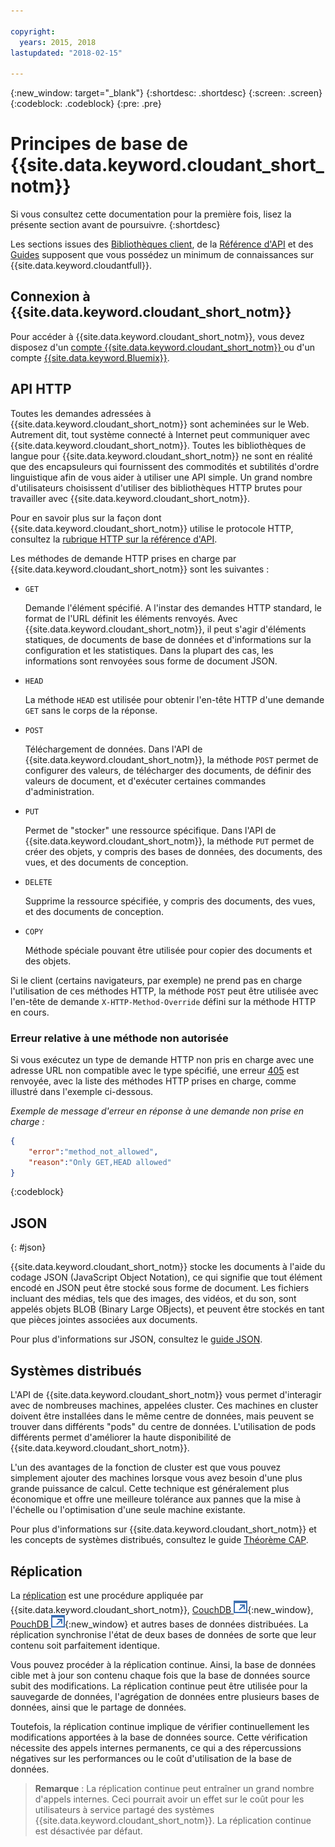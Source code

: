 ```yaml
---

copyright:
  years: 2015, 2018
lastupdated: "2018-02-15"

---
```


{:new_window: target="_blank"}
{:shortdesc: .shortdesc}
{:screen: .screen}
{:codeblock: .codeblock}
{:pre: .pre}

# Principes de base de {{site.data.keyword.cloudant_short_notm}}

Si vous consultez cette documentation pour la première fois, lisez la présente section avant de poursuivre.
{:shortdesc}

Les sections issues des [Bibliothèques client](../libraries/index.html#-client-libraries), de la
[Référence d'API](../api/index.html#-api-reference) et des [Guides](../guides/acurl.html#authorized-curl-acurl-) supposent que vous possédez un minimum de connaissances sur {{site.data.keyword.cloudantfull}}.

## Connexion à {{site.data.keyword.cloudant_short_notm}}

Pour accéder à {{site.data.keyword.cloudant_short_notm}}, vous devez disposez d'un [compte {{site.data.keyword.cloudant_short_notm}} ](../api/account.html) ou d'un compte [{{site.data.keyword.Bluemix}}](../offerings/bluemix.html).

## API HTTP

Toutes les demandes adressées à {{site.data.keyword.cloudant_short_notm}} sont acheminées sur le Web.
Autrement dit, tout système connecté à Internet peut communiquer avec {{site.data.keyword.cloudant_short_notm}}.
Toutes les bibliothèques de langue pour {{site.data.keyword.cloudant_short_notm}} ne sont en réalité que des encapsuleurs qui fournissent des commodités et subtilités d'ordre linguistique afin de vous aider à utiliser une API simple.
Un grand nombre d'utilisateurs choisissent d'utiliser des bibliothèques HTTP brutes pour travailler avec {{site.data.keyword.cloudant_short_notm}}.

Pour en savoir plus sur la façon dont {{site.data.keyword.cloudant_short_notm}} utilise le protocole HTTP, consultez la [rubrique HTTP sur la référence d'API](../api/http.html).

Les méthodes de demande HTTP prises en charge par {{site.data.keyword.cloudant_short_notm}} sont les suivantes :

-   `GET`

    Demande l'élément spécifié.
    A l'instar des demandes HTTP standard,
    le format de l'URL définit les éléments renvoyés.
    Avec {{site.data.keyword.cloudant_short_notm}}, il peut s'agir d'éléments statiques, de documents de base de données et d'informations sur la configuration et les statistiques.
    Dans la plupart des cas, les informations sont renvoyées sous forme de document JSON.

-   `HEAD`

    La méthode `HEAD` est utilisée pour obtenir l'en-tête HTTP d'une demande `GET` sans le corps de la réponse.

-   `POST`

    Téléchargement de données.
    Dans l'API de {{site.data.keyword.cloudant_short_notm}},
    la méthode `POST` permet de configurer des valeurs,
    de télécharger des documents,
    de définir des valeurs de document,
    et d'exécuter certaines commandes d'administration.

-   `PUT`

    Permet de "stocker" une ressource spécifique.
    Dans l'API de {{site.data.keyword.cloudant_short_notm}},
    la méthode `PUT` permet de créer des objets,
    y compris des bases de données,
    des documents,
    des vues,
    et des documents de conception.

-   `DELETE`

    Supprime la ressource spécifiée,
    y compris des documents,
    des vues,
    et des documents de conception.

-   `COPY`

    Méthode spéciale pouvant être utilisée pour copier des documents et des objets.

Si le client (certains navigateurs, par exemple) ne prend pas en charge l'utilisation de ces méthodes HTTP,
la méthode `POST` peut être utilisée avec l'en-tête de demande `X-HTTP-Method-Override` défini sur la méthode HTTP en cours.

### Erreur relative à une méthode non autorisée

Si vous exécutez un type de demande HTTP non pris en charge avec une adresse URL non compatible avec le type spécifié,
une erreur [405](../api/http.html#405) est renvoyée,
avec la liste des méthodes HTTP prises en charge, comme illustré dans l'exemple ci-dessous.

_Exemple de message d'erreur en réponse à une demande non prise en charge :_

```json
{
    "error":"method_not_allowed",
    "reason":"Only GET,HEAD allowed"
}
```
{:codeblock}

## JSON
{: #json}

{{site.data.keyword.cloudant_short_notm}} stocke les documents à l'aide du codage JSON (JavaScript Object Notation),
ce qui signifie que tout élément encodé en JSON peut être stocké sous forme de document.
Les fichiers incluant des médias,
tels que des images,
des vidéos,
et du son,
sont appelés objets BLOB (Binary Large OBjects),
et peuvent être stockés en tant que pièces jointes associées aux documents.

Pour plus d'informations sur JSON, consultez le [guide JSON](../guides/json.html).

<div id="distributed"></div>

## Systèmes distribués

L'API de {{site.data.keyword.cloudant_short_notm}} vous permet d'interagir avec de nombreuses machines, appelées cluster.
Ces machines en cluster doivent être installées dans le même centre de données,
mais peuvent se trouver dans différents "pods" du centre de données.
L'utilisation de pods différents permet d'améliorer la haute disponibilité de {{site.data.keyword.cloudant_short_notm}}.

L'un des avantages de la fonction de cluster est que vous pouvez simplement ajouter des machines lorsque vous avez besoin d'une plus grande puissance de calcul.
Cette technique est généralement plus économique et offre une meilleure tolérance aux pannes que la mise à l'échelle ou l'optimisation d'une seule machine existante.

Pour plus d'informations sur {{site.data.keyword.cloudant_short_notm}} et les concepts de systèmes distribués, consultez le guide [Théorème CAP](../guides/cap_theorem.html).

## Réplication

La [réplication](../api/replication.html) est une procédure appliquée par {{site.data.keyword.cloudant_short_notm}},
[CouchDB ![Icône de lien externe](../images/launch-glyph.svg "Icône de lien externe")](http://couchdb.apache.org/){:new_window},
[PouchDB ![Icône de lien externe](../images/launch-glyph.svg "Icône de lien externe")](http://pouchdb.com/){:new_window} et autres bases de données distribuées.
La réplication synchronise l'état de deux bases de données de sorte que leur contenu soit parfaitement identique.

Vous pouvez procéder à la réplication continue.
Ainsi, la base de données cible met à jour son contenu chaque fois que la base de données source subit des modifications.
La réplication continue peut être utilisée pour la sauvegarde de données, l'agrégation de données entre plusieurs bases de données, ainsi que le partage de données.

Toutefois, la réplication continue implique de vérifier continuellement les modifications apportées à la base de données source.
Cette vérification nécessite des appels internes permanents, ce qui a des répercussions négatives sur les performances ou le coût d'utilisation de la base de données.

>   **Remarque** : La réplication continue peut entraîner un grand nombre d'appels internes.
    Ceci pourrait avoir un effet sur le coût pour les utilisateurs à service partagé des systèmes {{site.data.keyword.cloudant_short_notm}}.
    La réplication continue est désactivée par défaut.
